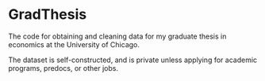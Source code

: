 # GradThesis

The code for obtaining and cleaning data for my graduate thesis in economics at the University of Chicago. 

The dataset is self-constructed, and is private unless applying for academic programs, predocs, or other jobs.
